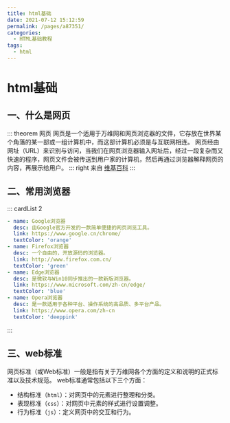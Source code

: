 ```yaml
---
title: html基础
date: 2021-07-12 15:12:59
permalink: /pages/a87351/
categories:
  - HTML基础教程
tags:
  - html
---
```

# html基础

## 一、什么是网页
::: theorem 网页
网页是一个适用于万维网和网页浏览器的文件，它存放在世界某个角落的某一部或一组计算机中，而这部计算机必须是与互联网相连。
<el-divider></el-divider>
网页经由网址（URL）来识别与访问，当我们在网页浏览器输入网址后，经过一段复杂而又快速的程序，网页文件会被传送到用户家的计算机，然后再通过浏览器解释网页的内容，再展示给用户。
::: right
来自 [维基百科](https://zh.wikipedia.org/wiki/%E7%B6%B2%E9%A0%81)
:::

## 二、常用浏览器
::: cardList 2
```yaml
- name: Google浏览器
  desc: 由Google官方开发的一款简单便捷的网页浏览工具。
  link: https://www.google.cn/chrome/
  textColor: 'orange'
- name: Firefox浏览器
  desc: 一个自由的，开放源码的浏览器。
  link: http://www.firefox.com.cn/
  textColor: 'green'
- name: Edge浏览器
  desc: 是微软与Win10同步推出的一款新版浏览器。
  link: https://www.microsoft.com/zh-cn/edge/
  textColor: 'blue'
- name: Opera浏览器
  desc: 是一款适用于各种平台、操作系统的高品质、多平台产品。
  link: https://www.opera.com/zh-cn
  textColor: 'deeppink'
```
:::

## 三、web标准
网页标准（或Web标准）一般是指有关于万维网各个方面的定义和说明的正式标准以及技术规范。
web标准通常包括以下三个方面：
* 结构标准（`html`）：对网页中的元素进行整理和分类。
* 表现标准（`css`）：对网页中元素的样式进行设置调整。
* 行为标准（`js`）：定义网页中的交互和行为。

